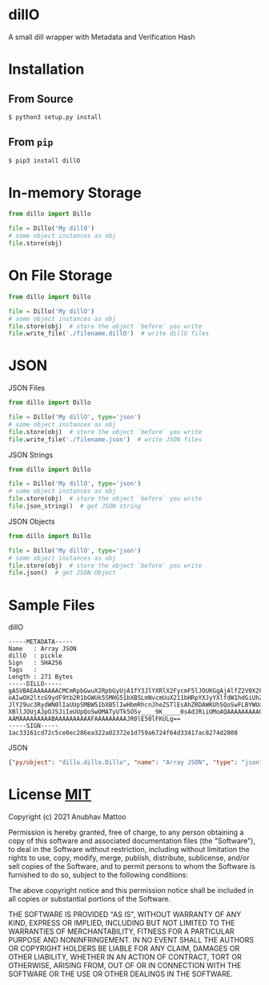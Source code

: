 # dillO

A small dill wrapper with Metadata and Verification Hash

# Installation

## From Source
```bash
$ python3 setup.py install
```

## From `pip`
```bash
$ pip3 install dillO
```

# In-memory Storage
```python
from dillo import Dillo

file = Dillo('My dillO')
# some object instances as obj
file.store(obj)
```
# On File Storage
```python
from dillo import Dillo

file = Dillo('My dillO')
# some object instances as obj
file.store(obj)  # store the object `before` you write
file.write_file('./filename.dillO')  # write dillO files
```
# JSON
JSON Files
```python
from dillo import Dillo

file = Dillo('My dillO', type='json')
# some object instances as obj
file.store(obj)  # store the object `before` you write
file.write_file('./filename.json')  # write JSON files
```
JSON Strings
```python
from dillo import Dillo

file = Dillo('My dillO', type='json')
# some object instances as obj
file.store(obj)  # store the object `before` you write
file.json_string()  # get JSON string
```
JSON Objects
```python
from dillo import Dillo

file = Dillo('My dillO', type='json')
# some object instances as obj
file.store(obj)  # store the object `before` you write
file.json()  # get JSON Object
```
# Sample Files
dillO
```plaintext
-----METADATA-----
Name   : Array JSON
dillO  : pickle
Sign   : SHA256
Tags   : 
Length : 271 Bytes
-----DILLO-----
gASVBAEAAAAAAACMCmRpbGwuX2RpbGyUjA1fY3JlYXRlX2FycmF5lJOUKGgAjAlfZ2V0X2F0dHKUk5R
oAIwOX2ltcG9ydF9tb2R1bGWUk5SMHG51bXB5LmNvcmUuX211bHRpYXJyYXlfdW1hdGiUhZRSlIwMX3
JlY29uc3RydWN0lIaUUpSMBW51bXB5lIwHbmRhcnJheZSTlEsAhZRDAWKUh5QoSwFLBYWUaA2MBWR0e
XBllJOUjAJpOJSJiIeUUpQoSwOMATyUTk5OSv____9K_____0sAdJRiiUMoAQAAAAAAAAACAAAAAAAA
AAMAAAAAAAAABAAAAAAAAAAFAAAAAAAAAJR0lE50lFKULg==
-----SIGN-----
1ac33161cd72c5ce8ec286ea322a02372e1d759a6724f64d33417ac8274d2808
```
JSON
```json
{"py/object": "dillo.dillo.Dillo", "name": "Array JSON", "type": "json", "sign": "SHA256", "protocol": null, "byref": false, "fmode": 2, "recurse": false, "_stream": {"py/b64": "gASVBAEAAAAAAACMCmRpbGwuX2RpbGyUjA1fY3JlYXRlX2FycmF5lJOUKGgAjAlfZ2V0X2F0dHKUk5RoAIwOX2ltcG9ydF9tb2R1bGWUk5SMHG51bXB5LmNvcmUuX211bHRpYXJyYXlfdW1hdGiUhZRSlIwMX3JlY29uc3RydWN0lIaUUpSMBW51bXB5lIwHbmRhcnJheZSTlEsAhZRDAWKUh5QoSwFLBYWUaA2MBWR0eXBllJOUjAJpOJSJiIeUUpQoSwOMATyUTk5OSv////9K/////0sAdJRiiUMoAQAAAAAAAAACAAAAAAAAAAMAAAAAAAAABAAAAAAAAAAFAAAAAAAAAJR0lE50lFKULg=="}, "ignore": false, "tags": {"py/set": []}, "hash": {"py/b64": "MWFjMzMxNjFjZDcyYzVjZThlYzI4NmVhMzIyYTAyMzcyZTFkNzU5YTY3MjRmNjRkMzM0MTdhYzgyNzRkMjgwOA=="}}
```
# License [MIT](https://choosealicense.com/licenses/mit/)
Copyright (c) 2021 Anubhav Mattoo

Permission is hereby granted, free of charge, to any person obtaining a copy
of this software and associated documentation files (the "Software"), to deal
in the Software without restriction, including without limitation the rights
to use, copy, modify, merge, publish, distribute, sublicense, and/or sell
copies of the Software, and to permit persons to whom the Software is
furnished to do so, subject to the following conditions:

The above copyright notice and this permission notice shall be included in all
copies or substantial portions of the Software.

THE SOFTWARE IS PROVIDED "AS IS", WITHOUT WARRANTY OF ANY KIND, EXPRESS OR
IMPLIED, INCLUDING BUT NOT LIMITED TO THE WARRANTIES OF MERCHANTABILITY,
FITNESS FOR A PARTICULAR PURPOSE AND NONINFRINGEMENT. IN NO EVENT SHALL THE
AUTHORS OR COPYRIGHT HOLDERS BE LIABLE FOR ANY CLAIM, DAMAGES OR OTHER
LIABILITY, WHETHER IN AN ACTION OF CONTRACT, TORT OR OTHERWISE, ARISING FROM,
OUT OF OR IN CONNECTION WITH THE SOFTWARE OR THE USE OR OTHER DEALINGS IN THE
SOFTWARE.